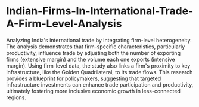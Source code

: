 # Indian-Firms-In-International-Trade-A-Firm-Level-Analysis
Analyzing India's international trade by integrating firm-level heterogeneity.
The analysis demonstrates that firm-specific characteristics, particularly productivity, influence trade by adjusting both the number of exporting firms (extensive margin) and the volume each one exports (intensive margin). Using firm-level data, the study also links a firm's proximity to key infrastructure, like the Golden Quadrilateral, to its trade flows. This research provides a blueprint for policymakers, suggesting that targeted infrastructure investments can enhance trade participation and productivity, ultimately fostering more inclusive economic growth in less-connected regions.
